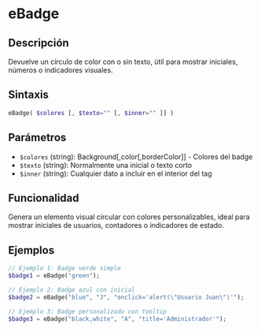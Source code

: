 # eBadge

## Descripción
Devuelve un círculo de color con o sin texto, útil para mostrar iniciales, números o indicadores visuales.

## Sintaxis
```php
eBadge( $colores [, $texto="" [, $inner="" ]] )
```

## Parámetros
- `$colores` (string): Background[,color[,borderColor]] - Colores del badge
- `$texto` (string): Normalmente una inicial o texto corto
- `$inner` (string): Cualquier dato a incluir en el interior del tag

## Funcionalidad
Genera un elemento visual circular con colores personalizables, ideal para mostrar iniciales de usuarios, contadores o indicadores de estado.

## Ejemplos
```php
// Ejemplo 1: Badge verde simple
$badge1 = eBadge("green");

// Ejemplo 2: Badge azul con inicial
$badge2 = eBadge("blue", "J", "onclick='alert(\"Usuario Juan\")'");

// Ejemplo 3: Badge personalizado con tooltip
$badge3 = eBadge("black,white", "A", "title='Administrador'");
```